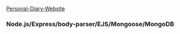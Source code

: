 <a href="https://vast-forest-91243.herokuapp.com/
">Personal-Diary-Website</a> 

<h3>Node.js/Express/body-parser/EJS/Mongoose/MongoDB</h3>
